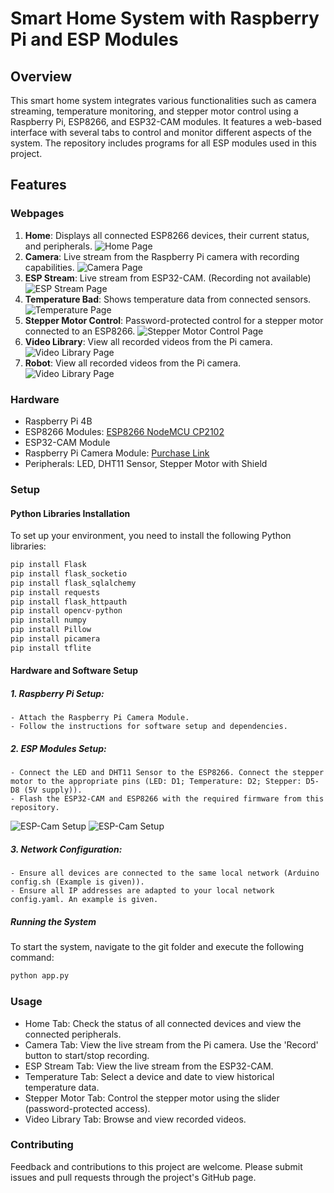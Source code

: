 # Smart Home System with Raspberry Pi and ESP Modules

## Overview

This smart home system integrates various functionalities such as camera streaming, temperature monitoring, and stepper motor control using a Raspberry Pi, ESP8266, and ESP32-CAM modules. It features a web-based interface with several tabs to control and monitor different aspects of the system. The repository includes programs for all ESP modules used in this project.

## Features

### Webpages

1. **Home**: Displays all connected ESP8266 devices, their current status, and peripherals.
   ![Home Page](Images/Index.png)
2. **Camera**: Live stream from the Raspberry Pi camera with recording capabilities.
   ![Camera Page](Images/Camera1.png)
3. **ESP Stream**: Live stream from ESP32-CAM. (Recording not available)
   ![ESP Stream Page](Images/Camera2.png)
4. **Temperature Bad**: Shows temperature data from connected sensors.
   ![Temperature Page](Images/Temperatur.png)
5. **Stepper Motor Control**: Password-protected control for a stepper motor connected to an ESP8266.
   ![Stepper Motor Control Page](Images/Stepper.png)
6. **Video Library**: View all recorded videos from the Pi camera.
   ![Video Library Page](Images/VideoLib.png)
7. **Robot**: View all recorded videos from the Pi camera.
   ![Video Library Page](Images/VideoLib.png)

### Hardware

- Raspberry Pi 4B
- ESP8266 Modules: [ESP8266 NodeMCU CP2102](https://www.amazon.de/dp/B08HQ9991S?psc=1&ref=ppx_yo2ov_dt_b_product_details)
- ESP32-CAM Module
- Raspberry Pi Camera Module: [Purchase Link](https://www.amazon.de/kamera-Raspberry-Kamera-geh%C3%A4use-Flexkabel/dp/B07MNR3VM8/ref=sr_1_11?__mk_de_DE=%C3%85M%C3%85%C5%BD%C3%95%C3%91&keywords=pi+camera&qid=1700404319&sr=8-11)
- Peripherals: LED, DHT11 Sensor, Stepper Motor with Shield


### Setup

#### Python Libraries Installation
To set up your environment, you need to install the following Python libraries:
```python 
pip install Flask
pip install flask_socketio
pip install flask_sqlalchemy
pip install requests
pip install flask_httpauth
pip install opencv-python
pip install numpy
pip install Pillow
pip install picamera
pip install tflite
```
#### Hardware and Software Setup
##### 1. Raspberry Pi Setup:
	- Attach the Raspberry Pi Camera Module.
	- Follow the instructions for software setup and dependencies.
##### 2. ESP Modules Setup:
	- Connect the LED and DHT11 Sensor to the ESP8266. Connect the stepper motor to the appropriate pins (LED: D1; Temperature: D2; Stepper: D5-D8 (5V supply)).
	- Flash the ESP32-CAM and ESP8266 with the required firmware from this repository.
![ESP-Cam Setup](Images/ESP32-Cam.jpg)
![ESP-Cam Setup](Images/ESP8266_Full.jpg)
##### 3. Network Configuration:
	- Ensure all devices are connected to the same local network (Arduino config.sh (Example is given)).
 	- Ensure all IP addresses are adapted to your local network config.yaml. An example is given.

##### Running the System
To start the system, navigate to the git folder and execute the following command:

```bash 
python app.py
```

### Usage

- Home Tab: Check the status of all connected devices and view the connected peripherals.
- Camera Tab: View the live stream from the Pi camera. Use the 'Record' button to start/stop recording.
- ESP Stream Tab: View the live stream from the ESP32-CAM.
- Temperature Tab: Select a device and date to view historical temperature data.
- Stepper Motor Tab: Control the stepper motor using the slider (password-protected access).
- Video Library Tab: Browse and view recorded videos.

### Contributing
Feedback and contributions to this project are welcome. Please submit issues and pull requests through the project's GitHub page.

